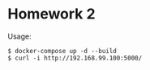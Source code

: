 # Homework 2
Usage:   
```
$ docker-compose up -d --build  
$ curl -i http://192.168.99.100:5000/
```